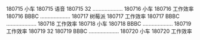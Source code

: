 180715  小车
180715  语音
180715  32
....................
180716  小车
180716  工作效率
180716  BBBC
....................
180717  树莓派
180717  工作效率
180717  BBBC
....................
180718  工作效率
180718  小车
180718  BBBC
....................
180719  工作效率
180719  32
180719  BBBC
....................
180720  小车
180720  工作效率
